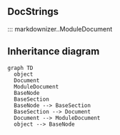 ## DocStrings

::: markdownizer..ModuleDocument




## Inheritance diagram

```mermaid
graph TD
  object
  Document
  ModuleDocument
  BaseNode
  BaseSection
  BaseNode --> BaseSection
  BaseSection --> Document
  Document --> ModuleDocument
  object --> BaseNode
```
